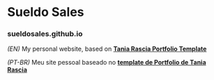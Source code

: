 # Sueldo Sales
### sueldosales.github.io

*(EN)* My personal website, based on [**Tania Rascia Portfolio Template**](https://github.com/taniarascia/portfolio)

*(PT-BR)* Meu site pessoal baseado no [**template de Portfolio de Tania Rascia**](https://github.com/taniarascia/portfolio)
